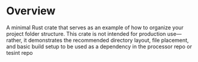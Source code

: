 # Overview

A minimal Rust crate that serves as an example of how to organize your project folder structure. This crate is not intended for production use—rather, it demonstrates the recommended directory layout, file placement, and basic build setup to be used as a dependency in the processor repo or tesint repo

